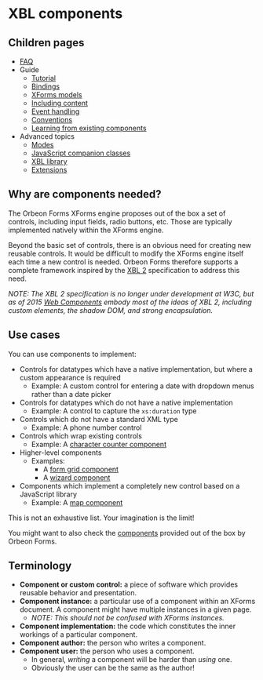 # XBL components

<!-- toc -->

## Children pages

- [FAQ](faq.md)
- Guide
    - [Tutorial](tutorial.md)
    - [Bindings](bindings.md)
    - [XForms models](xforms-models.md)
    - [Including content](including-content.md)
    - [Event handling](event-handling.md)
    - [Conventions](conventions.md)
    - [Learning from existing components](learning-from-existing-components.md)
- Advanced topics
    - [Modes](modes.md)
    - [JavaScript companion classes](javascript.md)
    - [XBL library](library.md)
    - [Extensions](extensions.md)

## Why are components needed?

The Orbeon Forms XForms engine proposes out of the box a set of controls, including input fields, radio buttons, etc. Those are typically implemented natively within the XForms engine.

Beyond the basic set of controls, there is an obvious need for creating new reusable controls. It would be difficult to modify the XForms engine itself each time a new control is needed. Orbeon Forms therefore supports a complete framework inspired by the [XBL 2](http://www.w3.org/TR/xbl/) specification to address this need.

*NOTE: The XBL 2 specification is no longer under development at W3C, but as of 2015 [Web Components](http://webcomponents.org/) embody most of the ideas of XBL 2, including custom elements, the shadow DOM, and strong encapsulation.*

## Use cases

You can use components to implement:

* Controls for datatypes which have a native implementation, but where a custom appearance is required
    * Example: A custom control for entering a date with dropdown menus rather than a date picker
* Controls for datatypes which do not have a native implementation
    * Example: A control to capture the `xs:duration` type
* Controls which do not have a standard XML type
    * Example: A phone number control
* Controls which wrap existing controls
    * Example: A [character counter component](../../form-runner/component/character-counter.md)
* Higher-level components
    * Examples:
        * A [form grid component](../../form-runner/component/grid.md)
        * A [wizard component](../../form-runner/component/wizard.md)
* Components which implement a completely new control based on a JavaScript library
    * Example: A [map component](../../form-runner/component/map.md)

This is not an exhaustive list. Your imagination is the limit!

You might want to also check the [components](../../form-runner/component/README.md) provided out of the box by Orbeon Forms.

## Terminology

* **Component or custom control:** a piece of software which provides reusable behavior and presentation.
* **Component instance:** a particular use of a component within an XForms document. A component might have multiple instances in a given page.
    * _NOTE: This should not be confused with XForms instances._
* **Component implementation:** the code which constitutes the inner workings of a particular component.
* **Component author:** the person who writes a component.
* **Component user:** the person who uses a component.
    * In general, _writing_ a component will be harder than _using_ one.
    * Obviously the user can be the same as the author!
